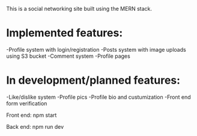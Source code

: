 
This is a social networking site built using the MERN stack. 
# Implemented features:
-Profile system with login/registration
-Posts system with image uploads using S3 bucket
-Comment system
-Profile pages

# In development/planned features:
-Like/dislike system
-Profile pics
-Profile bio and custumization
-Front end form verification

Front end:
npm start

Back end:
npm run dev
